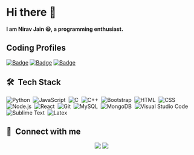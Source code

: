 # Hi there 👋

**I am Nirav Jain 😃, a programming enthusiast.**

## Coding Profiles

[![Badge](https://cp-logo.vercel.app/codeforces/jainnirav88?logo=true)](https://www.codeforces.com/profile/jainnirav88)
[![Badge](https://cp-logo.vercel.app/codechef/jainnirav88?logo=true)](https://www.codechef.com/users/jainnirav88)
[![Badge](https://cp-logo.vercel.app/leetcode/jainnirav88?logo=true)](https://www.leetcode.com/jainnirav88)

## 🛠 &nbsp;Tech Stack

![Python](https://img.shields.io/badge/-Python-05122A?style=flat&logo=python)&nbsp;
![JavaScript](https://img.shields.io/badge/-JavaScript-05122A?style=flat&logo=javascript)&nbsp;
![C](https://img.shields.io/badge/-C-05122A?style=flat&logo=C&logoColor=A8B9CC)&nbsp;
![C++](https://img.shields.io/badge/-C++-05122A?style=flat&logo=C%2B%2B&logoColor=00599C)&nbsp;
![Bootstrap](https://img.shields.io/badge/-Bootstrap-05122A?style=flat&logo=bootstrap&logoColor=563D7C)&nbsp;
![HTML](https://img.shields.io/badge/-HTML-05122A?style=flat&logo=HTML5)&nbsp;
![CSS](https://img.shields.io/badge/-CSS-05122A?style=flat&logo=CSS3&logoColor=1572B6)&nbsp;
![Node.js](https://img.shields.io/badge/-Node.js-05122A?style=flat&logo=node.js&logoColor=339933)&nbsp;
![React](https://img.shields.io/badge/-React-05122A?style=flat&logo=react)&nbsp;
![Git](https://img.shields.io/badge/-Git-05122A?style=flat&logo=git)&nbsp;
![MySQL](https://img.shields.io/badge/-MySQL-05122A?style=flat&logo=mysql&logoColor=4479A1)&nbsp;
![MongoDB](https://img.shields.io/badge/-MongoDB-05122A?style=flat&logo=MongoDB)&nbsp;
![Visual Studio Code](https://img.shields.io/badge/-Visual%20Studio%20Code-05122A?style=flat&logo=visual-studio-code&logoColor=007ACC)&nbsp;
![Sublime Text](https://img.shields.io/badge/-Sublime%20Text-05122A?style=flat&logo=sublime-text&logoColor=FF9800)&nbsp;
![Latex](https://img.shields.io/badge/-Latex-05122A?style=flat&logo=latex&logoColor=008080)&nbsp;

## :link: &nbsp;Connect with me

<p align="center">
<a href="https://linkedin.com/in/nirav-jain-6172101a4"><img src="https://img.shields.io/badge/-Nirav%20Jain-0077B5?style=for-the-badge&logo=Linkedin&logoColor=white"/></a>
<a href="mailto:jainnirav125@gmail.com"><img src="https://img.shields.io/badge/-jainnirav125@gmail.com-D14836?style=for-the-badge&logo=Gmail&logoColor=white"/></a>
</p>

<!--
**jainnirav88/jainnirav88** is a ✨ _special_ ✨ repository because its `README.md` (this file) appears on your GitHub profile.

Here are some ideas to get you started:

- 🔭 I’m currently working on ...
- 🌱 I’m currently learning ...
- 👯 I’m looking to collaborate on ...
- 🤔 I’m looking for help with ...
- 💬 Ask me about ...
- 📫 How to reach me: ...
- 😄 Pronouns: ...
- ⚡ Fun fact: ...
-->
